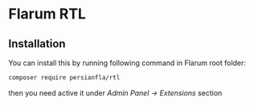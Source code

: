 # Flarum RTL

## Installation

You can install this by running following command in Flarum root folder:

```bash
composer require persianfla/rtl
```

then you need active it under *Admin Panel -> Extensions* section
